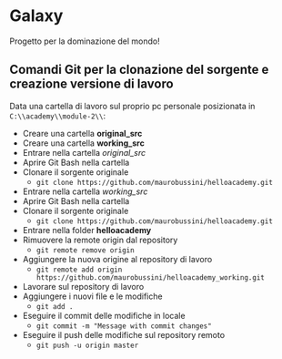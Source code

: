 # Galaxy

Progetto per la dominazione del mondo!

## Comandi Git per la clonazione del sorgente e creazione versione di lavoro

Data una cartella di lavoro sul proprio pc personale 
posizionata in `C:\\academy\\module-2\\`:
- Creare una cartella **original_src**
- Creare una cartella **working_src**
- Entrare nella cartella *original_src*
- Aprire Git Bash nella cartella
- Clonare il sorgente originale 
  - `git clone https://github.com/maurobussini/helloacademy.git`
- Entrare nella cartella *working_src*
- Aprire Git Bash nella cartella
- Clonare il sorgente originale 
  - `git clone https://github.com/maurobussini/helloacademy.git`
- Entrare nella folder **helloacademy**
- Rimuovere la remote origin dal repository
  - `git remote remove origin`
- Aggiungere la nuova origine al repository di lavoro
  - `git remote add origin https://github.com/maurobussini/helloacademy_working.git`
- Lavorare sul repository di lavoro
- Aggiungere i nuovi file e le modifiche
  - `git add .`
- Eseguire il commit delle modifiche in locale
  - `git commit -m "Message with commit changes"`
- Eseguire il push delle modifiche sul repository remoto 
  - `git push -u origin master`